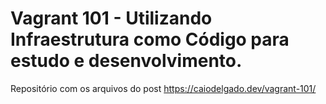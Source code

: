 # Vagrant 101 - Utilizando Infraestrutura como Código para estudo e desenvolvimento.

Repositório com os arquivos do post https://caiodelgado.dev/vagrant-101/
